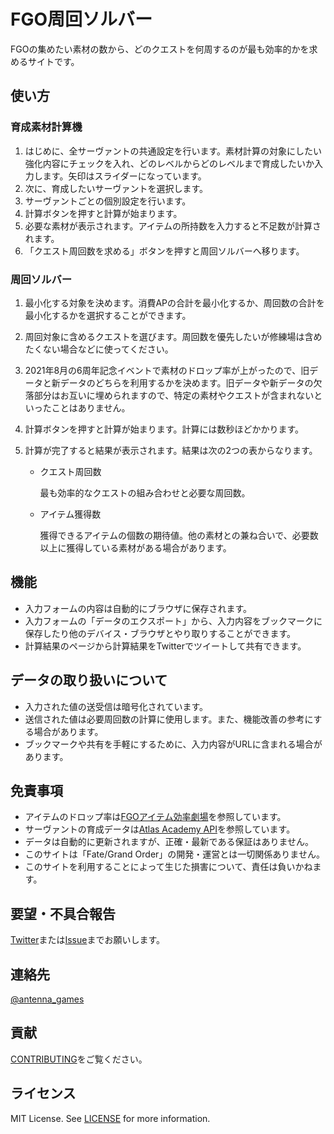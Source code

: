 
# FGO周回ソルバー

FGOの集めたい素材の数から、どのクエストを何周するのが最も効率的かを求めるサイトです。

## 使い方

### 育成素材計算機

1. はじめに、全サーヴァントの共通設定を行います。素材計算の対象にしたい強化内容にチェックを入れ、どのレベルからどのレベルまで育成したいか入力します。矢印はスライダーになっています。
2. 次に、育成したいサーヴァントを選択します。
3. サーヴァントごとの個別設定を行います。
4. 計算ボタンを押すと計算が始まります。
5. 必要な素材が表示されます。アイテムの所持数を入力すると不足数が計算されます。
6. 「クエスト周回数を求める」ボタンを押すと周回ソルバーへ移ります。

### 周回ソルバー

1. 最小化する対象を決めます。消費APの合計を最小化するか、周回数の合計を最小化するかを選択することができます。
2. 周回対象に含めるクエストを選びます。周回数を優先したいが修練場は含めたくない場合などに使ってください。
3.  2021年8月の6周年記念イベントで素材のドロップ率が上がったので、旧データと新データのどちらを利用するかを決めます。旧データや新データの欠落部分はお互いに埋められますので、特定の素材やクエストが含まれないといったことはありません。
4.  計算ボタンを押すと計算が始まります。計算には数秒ほどかかります。
5.  計算が完了すると結果が表示されます。結果は次の2つの表からなります。

    - クエスト周回数

        最も効率的なクエストの組み合わせと必要な周回数。

    - アイテム獲得数

        獲得できるアイテムの個数の期待値。他の素材との兼ね合いで、必要数以上に獲得している素材がある場合があります。

## 機能

- 入力フォームの内容は自動的にブラウザに保存されます。
- 入力フォームの「データのエクスポート」から、入力内容をブックマークに保存したり他のデバイス・ブラウザとやり取りすることができます。
- 計算結果のページから計算結果をTwitterでツイートして共有できます。

## データの取り扱いについて

- 入力された値の送受信は暗号化されています。
- 送信された値は必要周回数の計算に使用します。また、機能改善の参考にする場合があります。
- ブックマークや共有を手軽にするために、入力内容がURLに含まれる場合があります。

## 免責事項

- アイテムのドロップ率は[FGOアイテム効率劇場](https://sites.google.com/view/fgo-domus-aurea)を参照しています。
- サーヴァントの育成データは[Atlas Academy API](https://api.atlasacademy.io)を参照しています。
- データは自動的に更新されますが、正確・最新である保証はありません。
- このサイトは「Fate/Grand Order」の開発・運営とは一切関係ありません。
- このサイトを利用することによって生じた損害について、責任は負いかねます。

## 要望・不具合報告

[Twitter](https://twitter.com/antenna_games)または[Issue](https://github.com/antenna-three/fgo-farming-solver/issues)までお願いします。

## 連絡先

[@antenna_games](https://twitter.com/antenna_games)

## 貢献

[CONTRIBUTING](contributing.md)をご覧ください。

## ライセンス
MIT License. See [LICENSE](../LICENSE) for more information.